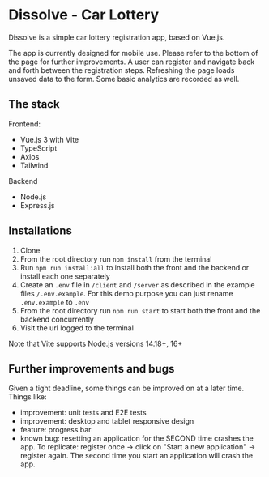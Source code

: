 # Dissolve - Car Lottery

Dissolve is a simple car lottery registration app, based on Vue.js.

The app is currently designed for mobile use. Please refer to the bottom of the page for further improvements.
A user can register and navigate back and forth between the registration steps. Refreshing the page loads unsaved data to the form.
Some basic analytics are recorded as well.

## The stack

Frontend:
- Vue.js 3 with Vite 
- TypeScript
- Axios
- Tailwind

Backend
- Node.js
- Express.js

## Installations

1. Clone
2. From the root directory run `npm install` from the terminal
3. Run `npm run install:all` to install both the front and the backend or install each one separately
4. Create an `.env` file in `/client` and `/server` as described in the example files `/.env.example`. For this demo purpose you can just rename `.env.example` to `.env`
5. From the root directory run `npm run start` to start both the front and the backend concurrently
6. Visit the url logged to the terminal

Note that Vite supports Node.js versions 14.18+, 16+

## Further improvements and bugs

Given a tight deadline, some things can be improved on at a later time. Things like:

- improvement: unit tests and E2E tests
- improvement: desktop and tablet responsive design
- feature: progress bar
- known bug: resetting an application for the SECOND time crashes the app. To replicate: register once -> click on "Start a new application" -> register again. The second time you start an application will crash the app.
